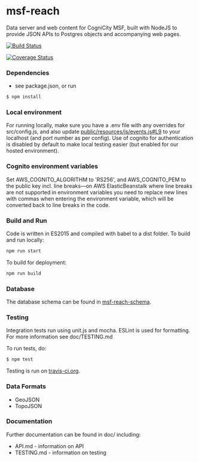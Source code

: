 msf-reach
================
Data server and web content for CogniCity MSF, built with NodeJS to provide JSON APIs to Postgres objects and accompanying web pages.

[![Build Status](https://travis-ci.org/MSFREACH/msf-reach.svg?branch=master)](https://travis-ci.org/MSFREACH/msf-reach)

[![Coverage Status](https://coveralls.io/repos/github/usergroupcoop/cognicity_msf-server/badge.svg?branch=master)](https://coveralls.io/github/usergroupcoop/cognicity_msf-server?branch=master)

### Dependencies
- see package.json, or run
```sh
$ npm install
```

### Local environment
For running locally, make sure you have a .env file with any overrides for src/config.js, and also update [public/resources/js/events.js#L9](https://github.com/MSFREACH/msf-reach/blob/master/public/resources/js/events.js#L9) to your localhost (and port number as per config). Use of cognito for authentication is disabled by default to make local testing easier (but enabled for our hosted environment).

### Cognito environment variables
Set AWS_COGNITO_ALGORITHM to 'RS256', and AWS_COGNITO_PEM to the public key incl. line breaks—on AWS ElasticBeanstalk where line breaks are not supported in environment variables you need to replace new lines with commas when entering the environment variable, which will be converted back to line breaks in the code.

### Build and Run
Code is written in ES2015 and compiled with babel to a dist folder. To build and run locally:
```sh
npm run start
```
To build for deployment:
```sh
npm run build
```

### Database
The database schema can be found in [msf-reach-schema](https://github.com/MSFREACH/msf-reach-schema).

### Testing
Integration tests run using unit.js and mocha. ESLint is used for formatting. For more information see doc/TESTING.md

To run tests, do:
```sh
$ npm test
```

Testing is run on [travis-ci.org](https://travis-ci.org/MSFREACH/msf-reach).

### Data Formats
- GeoJSON
- TopoJSON


### Documentation
Further documentation can be found in doc/ including:
- API.md - information on API
- TESTING.md - information on testing
